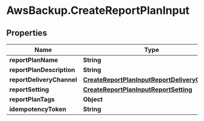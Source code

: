 # AwsBackup.CreateReportPlanInput

## Properties

Name | Type | Description | Notes
------------ | ------------- | ------------- | -------------
**reportPlanName** | **String** |  | 
**reportPlanDescription** | **String** |  | [optional] 
**reportDeliveryChannel** | [**CreateReportPlanInputReportDeliveryChannel**](CreateReportPlanInputReportDeliveryChannel.md) |  | 
**reportSetting** | [**CreateReportPlanInputReportSetting**](CreateReportPlanInputReportSetting.md) |  | 
**reportPlanTags** | **Object** |  | [optional] 
**idempotencyToken** | **String** |  | [optional] 


